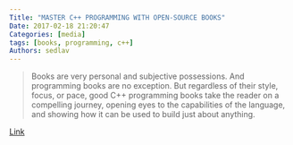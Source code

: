 ```yaml
---
Title: "MASTER C++ PROGRAMMING WITH OPEN-SOURCE BOOKS"
Date: 2017-02-18 21:20:47
Categories: [media]
tags: [books, programming, c++]
Authors: sedlav
---
```


> Books are very personal and subjective possessions. And programming books are no exception. But regardless of their style, focus, or pace, good C++ programming books take the reader on a compelling journey, opening eyes to the capabilities of the language, and showing how it can be used to build just about anything.

[Link](https://www.ossblog.org/master-c-programming-with-open-source-books/)
